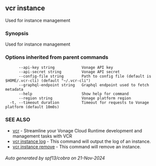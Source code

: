 ## vcr instance

Used for instance management

### Synopsis

Used for instance management

### Options inherited from parent commands

```
      --api-key string            Vonage API key
      --api-secret string         Vonage API secret
      --config-file string        Path to config file (default is $HOME/.vcr-cli) (default "~/.vcr-cli")
      --graphql-endpoint string   Graphql endpoint used to fetch metadata
      --help                      Show help for command
      --region string             Vonage platform region
  -t, --timeout duration          Timeout for requests to Vonage platform (default 10m0s)
```

### SEE ALSO

* [vcr](vcr.md)	 - Streamline your Vonage Cloud Runtime development and management tasks with VCR
* [vcr instance log](vcr_instance_log.md)	 - This command will output the log of an instance.
* [vcr instance remove](vcr_instance_remove.md)	 - This command will remove an instance.

###### Auto generated by spf13/cobra on 21-Nov-2024

